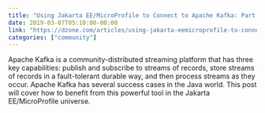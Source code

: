 ```yaml
---
title: "Using Jakarta EE/MicroProfile to Connect to Apache Kafka: Part 1 — Hello World"
date: 2019-03-07T05:10:00-00:00
link: "https://dzone.com/articles/using-jakarta-eemicroprofile-to-connect-to-apache"
categories: ["community"]
---
```


Apache Kafka is a community-distributed streaming platform that has three key capabilities: publish and subscribe to streams of records, store streams of records in a fault-tolerant durable way, and then process streams as they occur. Apache Kafka has several success cases in the Java world. This post will cover how to benefit from this powerful tool in the Jakarta EE/MicroProfile universe.
